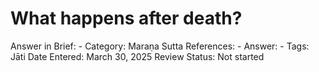 # What happens after death?

Answer in Brief: -
 Category: Maraṇa
Sutta References: -
Answer: -
Tags: Jāti
Date Entered: March 30, 2025
Review Status: Not started